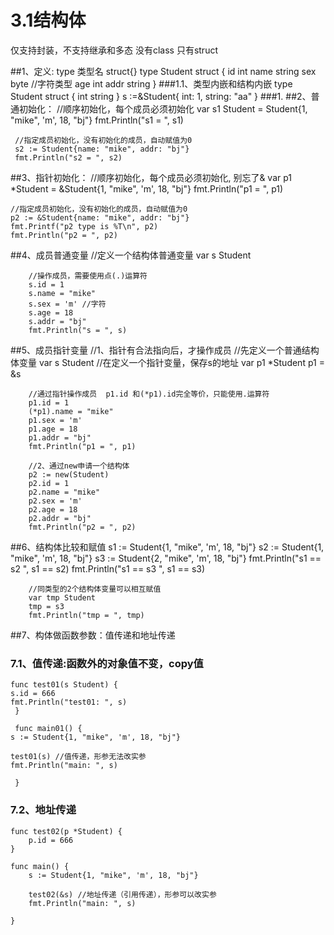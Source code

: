 # 3.1结构体

仅支持封装，不支持继承和多态
没有class 只有struct

##1、定义: type 类型名 struct{}
    type Student struct {
   	id   int
   	name string
   	sex  byte //字符类型
   	age  int
   	addr string
    }
###1.1、类型内嵌和结构内嵌
    type Student struct {
   	int
    string
    }
    s :=&Student{
        int: 1,
        string: "aa"
    }
###1.
##2、普通初始化：
    //顺序初始化，每个成员必须初始化
     var s1 Student = Student{1, "mike", 'm', 18, "bj"}
     fmt.Println("s1 = ", s1)
    
     //指定成员初始化，没有初始化的成员，自动赋值为0
     s2 := Student{name: "mike", addr: "bj"}
     fmt.Println("s2 = ", s2)
     
##3、指针初始化：
    //顺序初始化，每个成员必须初始化, 别忘了&
    var p1 *Student = &Student{1, "mike", 'm', 18, "bj"}
    fmt.Println("p1 = ", p1)
    
    //指定成员初始化，没有初始化的成员，自动赋值为0
    p2 := &Student{name: "mike", addr: "bj"}
    fmt.Printf("p2 type is %T\n", p2)
    fmt.Println("p2 = ", p2)
    
##4、成员普通变量
       //定义一个结构体普通变量
    	var s Student
    
    	//操作成员，需要使用点(.)运算符
    	s.id = 1
    	s.name = "mike"
    	s.sex = 'm' //字符
    	s.age = 18
    	s.addr = "bj"
    	fmt.Println("s = ", s)

##5、成员指针变量
    //1、指针有合法指向后，才操作成员
    	//先定义一个普通结构体变量
    	var s Student
    	//在定义一个指针变量，保存s的地址
    	var p1 *Student
    	p1 = &s
    
    	//通过指针操作成员  p1.id 和(*p1).id完全等价，只能使用.运算符
    	p1.id = 1
    	(*p1).name = "mike"
    	p1.sex = 'm'
    	p1.age = 18
    	p1.addr = "bj"
    	fmt.Println("p1 = ", p1)
    
    	//2、通过new申请一个结构体
    	p2 := new(Student)
    	p2.id = 1
    	p2.name = "mike"
    	p2.sex = 'm'
    	p2.age = 18
    	p2.addr = "bj"
    	fmt.Println("p2 = ", p2)
    	
##6、结构体比较和赋值
    s1 := Student{1, "mike", 'm', 18, "bj"}
    	s2 := Student{1, "mike", 'm', 18, "bj"}
    	s3 := Student{2, "mike", 'm', 18, "bj"}
    	fmt.Println("s1 == s2 ", s1 == s2)
    	fmt.Println("s1 == s3 ", s1 == s3)
    
    	//同类型的2个结构体变量可以相互赋值
    	var tmp Student
    	tmp = s3
    	fmt.Println("tmp = ", tmp)
    	
##7、构体做函数参数：值传递和地址传递
   ### 7.1、值传递:函数外的对象值不变，copy值
    func test01(s Student) {
   	s.id = 666
   	fmt.Println("test01: ", s)
     }
   
     func main01() {
   	s := Student{1, "mike", 'm', 18, "bj"}
   
   	test01(s) //值传递，形参无法改实参
   	fmt.Println("main: ", s)
   
     }
   
   ### 7.2、地址传递
    func test02(p *Student) {
    	p.id = 666
    }
    
    func main() {
    	s := Student{1, "mike", 'm', 18, "bj"}
    
    	test02(&s) //地址传递（引用传递），形参可以改实参
    	fmt.Println("main: ", s)
    
    }
   
